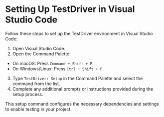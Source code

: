 # Setting Up TestDriver in Visual Studio Code

Follow these steps to set up the TestDriver environment in Visual Studio Code:

1. Open Visual Studio Code.
2. Open the Command Palette:
  - On macOS: Press `Command + Shift + P`.
  - On Windows/Linux: Press `Ctrl + Shift + P`.
3. Type `TestDriver: Setup` in the Command Palette and select the command from the list.
4. Complete any additional prompts or instructions provided during the setup process.

This setup command configures the necessary dependencies and settings to enable testing in your project.
